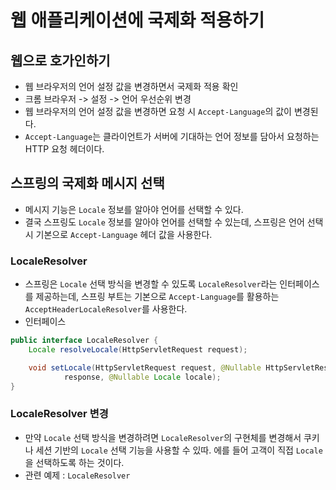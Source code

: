 # 웹 애플리케이션에 국제화 적용하기
## 웹으로 호가인하기
- 웹 브라우저의 언어 설정 값을 변경하면서 국제화 적용 확인
- 크롬 브라우저 -> 설정 -> 언어 우선순위 변경
- 웹 브라우저의 언어 설정 값을 변경하면 요청 시 `Accept-Language`의 값이 변경된다.
- `Accept-Language`는 클라이언트가 서버에 기대하는 언어 정보를 담아서 요청하는 HTTP 요청 헤더이다.

## 스프링의 국제화 메시지 선택
- 메시지 기능은 `Locale` 정보를 알아야 언어를 선택할 수 있다.
- 결국 스프링도 `Locale` 정보를 알아야 언어를 선택할 수 있는데, 스프링은 언어 선택시 기본으로 `Accept-Language` 헤더 값을 사용한다.

### LocaleResolver
- 스프링은 `Locale` 선택 방식을 변경할 수 있도록 `LocaleResolver`라는 인터페이스를 제공하는데,
스프링 부트는 기본으로 `Accept-Language`를 활용하는 `AcceptHeaderLocaleResolver`를 사용한다.
- 인터페이스
```java
public interface LocaleResolver {
    Locale resolveLocale(HttpServletRequest request);

    void setLocale(HttpServletRequest request, @Nullable HttpServletResponse
            response, @Nullable Locale locale);
}
```
### LocaleResolver 변경
- 만약 `Locale` 선택 방식을 변경하려면 `LocaleResolver`의 구현체를 변경해서 쿠키나 세션 기반의
`Locale` 선택 기능을 사용할 수 있따. 에를 들어 고객이 직접 `Locale`을 선택하도록 하는 것이다.
- 관련 예제 : `LocaleResolver`
